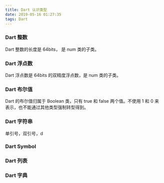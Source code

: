 ```yaml
---
title: Dart 认识类型
date: 2019-05-16 01:27:35
tags: Dart
---
```




### Dart 整数


Dart 整数的长度是 64bits， 是 num 类的子类。 

### Dart 浮点数

Dart 浮点数是 64bits 的双精度浮点数，是 num 类的子类。

### Dart 布尔值


Dart 的布尔值归属于 Boolean 类，只有 true 和 false 两个值。不使用 1 和 0 来表示，也不能通过其他类型强制转型得到。


### Dart 字符串

单引号，双引号，d


### Dart Symbol 


### Dart 列表


### Dart 字典





